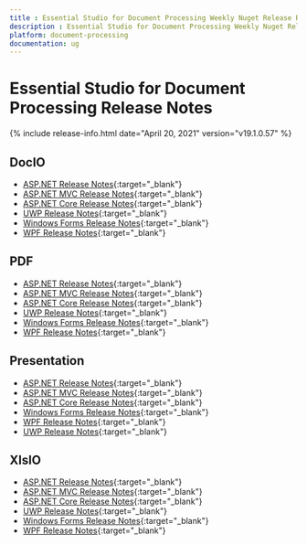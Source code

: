 ```yaml
---
title : Essential Studio for Document Processing Weekly Nuget Release Release Notes  
description : Essential Studio for Document Processing Weekly Nuget Release Release Notes  
platform: document-processing
documentation: ug
---
```


# Essential Studio for Document Processing  Release Notes  

{% include release-info.html date="April 20, 2021" version="v19.1.0.57" %} 

## DocIO

* [ASP.NET Release Notes](/aspnet/release-notes/v19.1.0.57#docio){:target="_blank"}
* [ASP.NET MVC Release Notes](/aspnetmvc/release-notes/v19.1.0.57#docio){:target="_blank"}
* [ASP.NET Core Release Notes](/aspnet-core/release-notes/v19.1.0.57#docio){:target="_blank"}
* [UWP Release Notes](/uwp/release-notes/v19.1.0.57#docio){:target="_blank"}
* [Windows Forms Release Notes](/windowsforms/release-notes/v19.1.0.57#docio){:target="_blank"}
* [WPF Release Notes](/wpf/release-notes/v19.1.0.57#docio){:target="_blank"}


## PDF

* [ASP.NET Release Notes](/aspnet/release-notes/v19.1.0.57#pdf){:target="_blank"}
* [ASP.NET MVC Release Notes](/aspnetmvc/release-notes/v19.1.0.57#pdf){:target="_blank"}
* [ASP.NET Core Release Notes](/aspnet-core/release-notes/v19.1.0.57#pdf){:target="_blank"}
* [UWP Release Notes](/uwp/release-notes/v19.1.0.57#pdf){:target="_blank"}
* [Windows Forms Release Notes](/windowsforms/release-notes/v19.1.0.57#pdf){:target="_blank"}
* [WPF Release Notes](/wpf/release-notes/v19.1.0.57#pdf){:target="_blank"}


## Presentation

* [ASP.NET Release Notes](/aspnet/release-notes/v19.1.0.57#presentation){:target="_blank"}
* [ASP.NET MVC Release Notes](/aspnetmvc/release-notes/v19.1.0.57#presentation){:target="_blank"}
* [ASP.NET Core Release Notes](/aspnet-core/release-notes/v19.1.0.57#presentation){:target="_blank"}
* [Windows Forms Release Notes](/windowsforms/release-notes/v19.1.0.57#presentation){:target="_blank"}
* [WPF Release Notes](/wpf/release-notes/v19.1.0.57#presentation){:target="_blank"}
* [UWP Release Notes](/uwp/release-notes/v19.1.0.57#presentation){:target="_blank"}


## XlsIO

* [ASP.NET Release Notes](/aspnet/release-notes/v19.1.0.57#xlsio){:target="_blank"}
* [ASP.NET MVC Release Notes](/aspnetmvc/release-notes/v19.1.0.57#xlsio){:target="_blank"}
* [ASP.NET Core Release Notes](/aspnet-core/release-notes/v19.1.0.57#xlsio){:target="_blank"}
* [UWP Release Notes](/uwp/release-notes/v19.1.0.57#xlsio){:target="_blank"}
* [Windows Forms Release Notes](/windowsforms/release-notes/v19.1.0.57#xlsio){:target="_blank"}
* [WPF Release Notes](/wpf/release-notes/v19.1.0.57#xlsio){:target="_blank"}